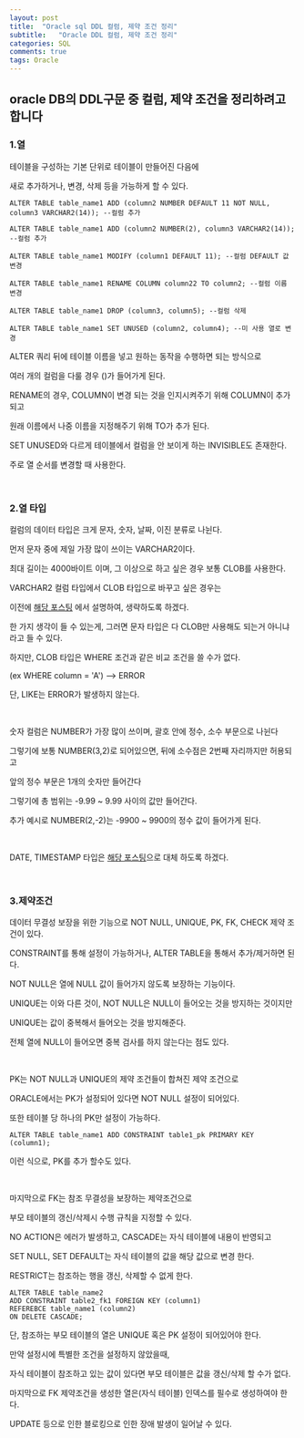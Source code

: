 ```yaml
---
layout: post
title:  "Oracle sql DDL 컬럼, 제약 조건 정리"
subtitle:   "Oracle DDL 컬럼, 제약 조건 정리"
categories: SQL
comments: true
tags: Oracle
---
```


## oracle DB의 DDL구문 중 컬럼, 제약 조건을 정리하려고 합니다

### 1.열

테이블을 구성하는 기본 단위로 테이블이 만들어진 다음에

새로 추가하거나, 변경, 삭제 등을 가능하게 할 수 있다.

    ALTER TABLE table_name1 ADD (column2 NUMBER DEFAULT 11 NOT NULL, column3 VARCHAR2(14)); --컬럼 추가

    ALTER TABLE table_name1 ADD (column2 NUMBER(2), column3 VARCHAR2(14)); --컬럼 추가

    ALTER TABLE table_name1 MODIFY (column1 DEFAULT 11); --컬럼 DEFAULT 값 변경

    ALTER TABLE table_name1 RENAME COLUMN column22 TO column2; --컬럼 이름 변경

    ALTER TABLE table_name1 DROP (column3, column5); --컬럼 삭제

    ALTER TABLE table_name1 SET UNUSED (column2, column4); --미 사용 열로 변경

ALTER 쿼리 뒤에 테이블 이름을 넣고 원하는 동작을 수행하면 되는 방식으로

여러 개의 컬럼을 다룰 경우 ()가 들어가게 된다.

RENAME의 경우, COLUMN이 변경 되는 것을 인지시켜주기 위해 COLUMN이 추가 되고

원래 이름에서 나중 이름을 지정해주기 위해 TO가 추가 된다.

SET UNUSED와 다르게 테이블에서 컬럼을 안 보이게 하는 INVISIBLE도 존재한다.

주로 열 순서를 변경할 때 사용한다.

<br/>

### 2.열 타입

컬럼의 데이터 타입은 크게 문자, 숫자, 날짜, 이진 분류로 나뉜다.

먼저 문자 중에 제일 가장 많이 쓰이는 VARCHAR2이다.

최대 길이는 4000바이트 이며, 그 이상으로 하고 싶은 경우 보통 CLOB를 사용한다.

VARCHAR2 컬럼 타입에서 CLOB 타입으로 바꾸고 싶은 경우는

이전에 [해당 포스팅](https://bluemumin.github.io/sql/2021/08/30/SQL-oracle-varchar2-to-clob/) 에서 설명하여, 생략하도록 하겠다.

한 가지 생각이 들 수 있는게, 그러면 문자 타입은 다 CLOB만 사용해도 되는거 아니냐 라고 들 수 있다.

하지만, CLOB 타입은 WHERE 조건과 같은 비교 조건을 쓸 수가 없다.

(ex WHERE column = 'A') --> ERROR

단, LIKE는 ERROR가 발생하지 않는다.

<br/>

숫자 컬럼은 NUMBER가 가장 많이 쓰이며, 괄호 안에 정수, 소수 부문으로 나뉜다

그렇기에 보통 NUMBER(3,2)로 되어있으면, 뒤에 소수점은 2번째 자리까지만 허용되고

앞의 정수 부문은 1개의 숫자만 들어간다

그렇기에 총 범위는 -9.99 ~ 9.99 사이의 값만 들어간다.

추가 예시로 NUMBER(2,-2)는 -9900 ~ 9900의 정수 값이 들어가게 된다.

<br/>

DATE, TIMESTAMP 타입은 [해당 포스팅](https://bluemumin.github.io/sql/2022/01/09/SQL-oracle-sql-%EB%82%A0%EC%A7%9C-%ED%83%80%EC%9E%85-%EC%A0%95%EB%A6%AC/)으로 대체 하도록 하겠다.

<br/>

### 3.제약조건

데이터 무결성 보장을 위한 기능으로 NOT NULL, UNIQUE, PK, FK, CHECK 제약 조건이 있다.

CONSTRAINT를 통해 설정이 가능하거나, ALTER TABLE을 통해서 추가/제거하면 된다.

NOT NULL은 열에 NULL 값이 들어가지 않도록 보장하는 기능이다.

UNIQUE는 이와 다른 것이, NOT NULL은 NULL이 들어오는 것을 방지하는 것이지만

UNIQUE는 값이 중복해서 들어오는 것을 방지해준다.

전체 열에 NULL이 들어오면 중복 검사를 하지 않는다는 점도 있다.

<br/>

PK는 NOT NULL과 UNIQUE의 제약 조건들이 합쳐진 제약 조건으로

ORACLE에서는 PK가 설정되어 있다면 NOT NULL 설정이 되어있다.

또한 테이블 당 하나의 PK만 설정이 가능하다.

    ALTER TABLE table_name1 ADD CONSTRAINT table1_pk PRIMARY KEY (column1);

이런 식으로, PK를 추가 할수도 있다.

<br/>

마지막으로 FK는 참조 무결성을 보장하는 제약조건으로

부모 테이블의 갱신/삭제시 수행 규칙을 지정할 수 있다.

NO ACTION은 에러가 발생하고, CASCADE는 자식 테이블에 내용이 반영되고

SET NULL, SET DEFAULT는 자식 테이블의 값을 해당 값으로 변경 한다.

RESTRICT는 참조하는 행을 갱신, 삭제할 수 없게 한다.

    ALTER TABLE table_name2 
    ADD CONSTRAINT table2_fk1 FOREIGN KEY (column1) 
    REFEREBCE table_name1 (column2)
    ON DELETE CASCADE;

단, 참조하는 부모 테이블의 열은 UNIQUE 혹은 PK 설정이 되어있어야 한다.

만약 설정시에 특별한 조건을 설정하지 않았을때,

자식 테이블이 참조하고 있는 값이 있다면 부모 테이블은 값을 갱신/삭제 할 수가 없다.

마지막으로 FK 제약조건을 생성한 열은(자식 테이블) 인덱스를 필수로 생성하여야 한다.

UPDATE 등으로 인한 블로킹으로 인한 장애 발생이 일어날 수 있다.